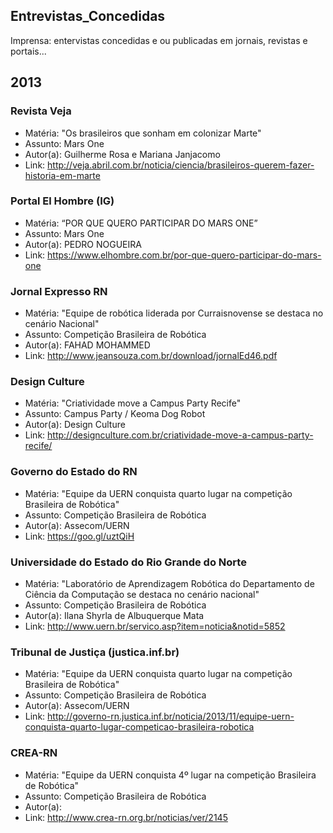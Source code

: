 ## Entrevistas_Concedidas
Imprensa: entervistas concedidas e ou publicadas em jornais, revistas e portais...

## 2013

### Revista Veja

* Matéria: "Os brasileiros que sonham em colonizar Marte" 
* Assunto: Mars One
* Autor(a): Guilherme Rosa e Mariana Janjacomo
* Link: http://veja.abril.com.br/noticia/ciencia/brasileiros-querem-fazer-historia-em-marte

### Portal El Hombre (IG)

* Matéria: “POR QUE QUERO PARTICIPAR DO MARS ONE” 
* Assunto: Mars One
* Autor(a): PEDRO NOGUEIRA
* Link: https://www.elhombre.com.br/por-que-quero-participar-do-mars-one

### Jornal Expresso RN

* Matéria: "Equipe de robótica liderada por Curraisnovense se destaca no cenário Nacional"
* Assunto: Competição Brasileira de Robótica
* Autor(a): FAHAD MOHAMMED
* Link: http://www.jeansouza.com.br/download/jornalEd46.pdf

### Design Culture

* Matéria: "Criatividade move a Campus Party Recife"
* Assunto: Campus Party / Keoma Dog Robot
* Autor(a): Design Culture
* Link: http://designculture.com.br/criatividade-move-a-campus-party-recife/

### Governo do Estado do RN

* Matéria: "Equipe da UERN conquista quarto lugar na competição Brasileira de Robótica"
* Assunto: Competição Brasileira de Robótica
* Autor(a): Assecom/UERN
* Link: https://goo.gl/uztQiH

### Universidade do Estado do Rio Grande do Norte

* Matéria: "Laboratório de Aprendizagem Robótica do Departamento de Ciência da Computação se destaca no cenário nacional"
* Assunto: Competição Brasileira de Robótica
* Autor(a): Ilana Shyrla de Albuquerque Mata
* Link: http://www.uern.br/servico.asp?item=noticia&notid=5852

### Tribunal de Justiça (justica.inf.br)

* Matéria: "Equipe da UERN conquista quarto lugar na competição Brasileira de Robótica"
* Assunto: Competição Brasileira de Robótica
* Autor(a): Assecom/UERN
* Link: http://governo-rn.justica.inf.br/noticia/2013/11/equipe-uern-conquista-quarto-lugar-competicao-brasileira-robotica

### CREA-RN 

* Matéria: "Equipe da UERN conquista 4º lugar na competição Brasileira de Robótica"
* Assunto: Competição Brasileira de Robótica
* Autor(a): 
* Link: http://www.crea-rn.org.br/noticias/ver/2145



